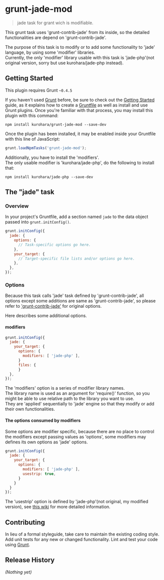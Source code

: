 # grunt-jade-mod

> jade task for grant wich is modifiable.  

This grunt task uses 'grunt-contrib-jade' from its inside, so the detailed functionalities are depend on 'grunt-contrib-jade'.  

The purpose of this task is to modify or to add some functionality to 'jade' language, by using some 'modifier' libraries.  
Currently, the only 'modifier' library usable with this task is 'jade-php'(not original version, sorry but use kurohara/jade-php instead).  

## Getting Started
This plugin requires Grunt `~0.4.5`

If you haven't used [Grunt](http://gruntjs.com/) before, be sure to check out the [Getting Started](http://gruntjs.com/getting-started) guide, as it explains how to create a [Gruntfile](http://gruntjs.com/sample-gruntfile) as well as install and use Grunt plugins. Once you're familiar with that process, you may install this plugin with this command:

```shell
npm install kurohara/grunt-jade-mod --save-dev
```

Once the plugin has been installed, it may be enabled inside your Gruntfile with this line of JavaScript:

```js
grunt.loadNpmTasks('grunt-jade-mod');
```

Additionally, you have to install the 'modifiers'.  
The only usable modifier is 'kurohara/jade-php', do the following to install that:

```shell
npm install kurohara/jade-php --save-dev
```

## The "jade" task

### Overview
In your project's Gruntfile, add a section named `jade` to the data object passed into `grunt.initConfig()`.

```js
grunt.initConfig({
  jade: {
    options: {
      // Task-specific options go here.
    },
    your_target: {
      // Target-specific file lists and/or options go here.
    },
  },
});
```

### Options
Because this task calls 'jade' task defined by 'grunt-contrib-jade', all options except some additions are same as 'grunt-contrib-jade', so please refer to ['grunt-contrib-jade'](https://github.com/gruntjs/grunt-contrib-jade) for original options.

Here describes some additional options.
#### modifiers

```js
grunt.initConfig({
  jade: {
    your_target: {
      options: {
        modifiers: [ 'jade-php' ],
      }
      files: {
      }
  },
});
```

The 'modifiers' option is a series of modifier library names.  
The library name is used as an argument for 'require()' function, so you might be able to use relative path to the library you want to use.  
They are 'applied' sequentially to 'jade' engine so that they modify or add their own functionalities.  

#### The options consumed by modifiers
Some options are modifier specific, because there are no place to control the modifiers except passing values as 'options', some modifiers may defines its own options as 'jade' options.  

```js
grunt.initConfig({
  jade: {
    your_target: {
      options: {
        modifiers: [ 'jade-php' ],
        usestrip: true,
      }
    }
  }
});
```

The 'usestrip' option is defined by 'jade-php'(not original, my modified version), see [this wiki](https://github.com/kurohara/jade-php/wiki) for more detailed information.

## Contributing
In lieu of a formal styleguide, take care to maintain the existing coding style. Add unit tests for any new or changed functionality. Lint and test your code using [Grunt](http://gruntjs.com/).

## Release History
_(Nothing yet)_
